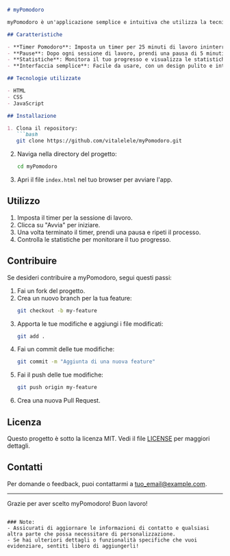 
```markdown
# myPomodoro

myPomodoro è un'applicazione semplice e intuitiva che utilizza la tecnica del Pomodoro per aiutarti a gestire meglio il tuo tempo. Con questa app, puoi migliorare la tua produttività, concentrarti sulle attività e ridurre le distrazioni.

## Caratteristiche

- **Timer Pomodoro**: Imposta un timer per 25 minuti di lavoro ininterrotto.
- **Pause**: Dopo ogni sessione di lavoro, prendi una pausa di 5 minuti per ricaricare le energie.
- **Statistiche**: Monitora il tuo progresso e visualizza le statistiche sulle sessioni di lavoro completate.
- **Interfaccia semplice**: Facile da usare, con un design pulito e intuitivo.

## Tecnologie utilizzate

- HTML
- CSS
- JavaScript

## Installazione

1. Clona il repository:
   ```bash
   git clone https://github.com/vitalelele/myPomodoro.git
   ```

2. Naviga nella directory del progetto:
   ```bash
   cd myPomodoro
   ```

3. Apri il file `index.html` nel tuo browser per avviare l'app.

## Utilizzo

1. Imposta il timer per la sessione di lavoro.
2. Clicca su "Avvia" per iniziare.
3. Una volta terminato il timer, prendi una pausa e ripeti il processo.
4. Controlla le statistiche per monitorare il tuo progresso.

## Contribuire

Se desideri contribuire a myPomodoro, segui questi passi:

1. Fai un fork del progetto.
2. Crea un nuovo branch per la tua feature:
   ```bash
   git checkout -b my-feature
   ```
3. Apporta le tue modifiche e aggiungi i file modificati:
   ```bash
   git add .
   ```
4. Fai un commit delle tue modifiche:
   ```bash
   git commit -m "Aggiunta di una nuova feature"
   ```
5. Fai il push delle tue modifiche:
   ```bash
   git push origin my-feature
   ```
6. Crea una nuova Pull Request.

## Licenza

Questo progetto è sotto la licenza MIT. Vedi il file [LICENSE](LICENSE) per maggiori dettagli.

## Contatti

Per domande o feedback, puoi contattarmi a [tuo_email@example.com](mailto:tuo_email@example.com).

---

Grazie per aver scelto myPomodoro! Buon lavoro!
```

### Note:
- Assicurati di aggiornare le informazioni di contatto e qualsiasi altra parte che possa necessitare di personalizzazione.
- Se hai ulteriori dettagli o funzionalità specifiche che vuoi evidenziare, sentiti libero di aggiungerli!
